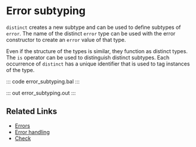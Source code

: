 # Error subtyping

`distinct` creates a new subtype and can be used to define subtypes of `error`. The name of the distinct `error` type can be used with the error constructor to create an `error` value of that type.

Even if the structure of the types is similar, they function as distinct types. The `is` operator can be used to distinguish distinct subtypes. Each occurrence of `distinct` has a unique identifier that is used to tag instances of the type.

::: code error_subtyping.bal :::

::: out error_subtyping.out :::

## Related Links
- [Errors](https://ballerina.io/learn/by-example/error-reporting/)
- [Error handling](https://ballerina.io/learn/by-example/error-handling/)
- [Check](https://ballerina.io/learn/by-example/check/)